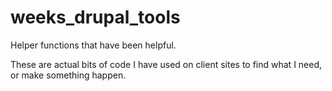 weeks_drupal_tools
==================

Helper functions that have been helpful.

These are actual bits of code I have used on client sites to find what I need, or make something happen.
